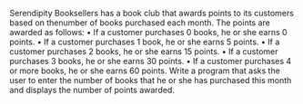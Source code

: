 Serendipity Booksellers has a book club that awards points to its customers based on thenumber of books purchased each month. The points are awarded as follows:
    • If a customer purchases 0 books, he or she earns 0 points.
    • If a customer purchases 1 book, he or she earns 5 points.
    • If a customer purchases 2 books, he or she earns 15 points.
    • If a customer purchases 3 books, he or she earns 30 points.
    • If a customer purchases 4 or more books, he or she earns 60 points.
Write a program that asks the user to enter the number of books that he or she has purchased this month and displays the number of points awarded.
